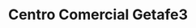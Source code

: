 ---
title: "Centro Comercial Getafe3"
url: /getafe/centro-comercial-getafe3/
shop: Einkaufszentrum
---